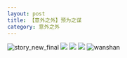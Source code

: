 ```yaml
---
layout: post
title: 【意外之外】预为之谋
category: 意外之外
---
```

![story_new_final](http://rbwl8nwm4.hd-bkt.clouddn.com/img/story_new_final_0322.png)
![](http://rc5p5sl4z.hd-bkt.clouddn.com/img/situation-220603-1.jpg)
![](http://rc5p5sl4z.hd-bkt.clouddn.com/img/factors-220520-new-1.jpg)
![](http://rc5p5sl4z.hd-bkt.clouddn.com/img/factors-220515-new-5.jpeg)
![wanshan](http://rbwl8nwm4.hd-bkt.clouddn.com/img/wanshan.png)
  




